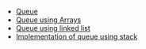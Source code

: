 - [Queue](https://github.com/ishrutik/winter-of-contributing/blob/C_CPP/C_CPP/Data%20Structures/Queue/Queue%20Implementation/readme.md)<br>
- [Queue using Arrays](https://github.com/ishrutik/winter-of-contributing/blob/C_CPP/C_CPP/Data%20Structures/Queue/Queue%20Implementation/Queue_Using_Array.cpp)<br>
- [Queue using linked list](https://github.com/ishrutik/winter-of-contributing/blob/C_CPP/C_CPP/Data%20Structures/Queue/Queue%20Implementation/Queue_Using_LL.cpp)
- [Implementation of queue using stack](./implementation_of_queue_using_stack.md)


